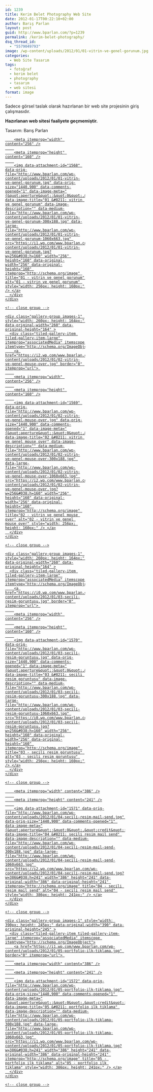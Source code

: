 ```yaml
---
id: 1239
title: Kerim Belet Photography Web Site
date: 2012-01-17T00:22:10+02:00
author: Barış Parlan
layout: post
guid: http://www.bparlan.com/?p=1239
permalink: /kerim-belet-photography/
dsq_thread_id:
  - "5579049793"
image: /wp-content/uploads/2012/01/01-vitrin-ve-genel-gorunum.jpg
categories:
  - Web Site Tasarım
tags:
  - fotoğraf
  - kerim belet
  - photography
  - tasarım
  - web sitesi
format: image
---
```

<div class="ttr_start">
</div>

Sadece görsel taslak olarak hazırlanan bir web site projesinin giriş çalışmasıdır.

**Hazırlanan web sitesi faaliyete geçmemiştir.**

Tasarım: Barış Parlan

<div class="tiled-gallery type-rectangular tiled-gallery-unresized" data-original-width="780" data-carousel-extra='null' itemscope itemtype="http://schema.org/ImageGallery" >
  <div class="gallery-row" style="width: 780px; height: 164px;" data-original-width="780" data-original-height="164" >
    <div class="gallery-group images-1" style="width: 260px; height: 164px;" data-original-width="260" data-original-height="164" >
      <div class="tiled-gallery-item tiled-gallery-item-large" itemprop="associatedMedia" itemscope itemtype="http://schema.org/ImageObject">
        <a href="https://i1.wp.com/www.bparlan.com/wp-content/uploads/2012/01/01-vitrin-ve-genel-gorunum.jpg" border="0" itemprop="url"> 
        
        <meta itemprop="width" content="256" />
        
        <meta itemprop="height" content="160" />
        
        <img data-attachment-id="1568" data-orig-file="http://www.bparlan.com/wp-content/uploads/2012/01/01-vitrin-ve-genel-gorunum.jpg" data-orig-size="1440,900" data-comments-opened="1" data-image-meta="{&quot;aperture&quot;:&quot;0&quot;,&quot;credit&quot;:&quot;&quot;,&quot;camera&quot;:&quot;&quot;,&quot;caption&quot;:&quot;&quot;,&quot;created_timestamp&quot;:&quot;0&quot;,&quot;copyright&quot;:&quot;&quot;,&quot;focal_length&quot;:&quot;0&quot;,&quot;iso&quot;:&quot;0&quot;,&quot;shutter_speed&quot;:&quot;0&quot;,&quot;title&quot;:&quot;&quot;,&quot;orientation&quot;:&quot;0&quot;}" data-image-title="01 &#8211; vitrin ve genel gorunum" data-image-description="" data-medium-file="http://www.bparlan.com/wp-content/uploads/2012/01/01-vitrin-ve-genel-gorunum-300x188.jpg" data-large-file="http://www.bparlan.com/wp-content/uploads/2012/01/01-vitrin-ve-genel-gorunum-1060x663.jpg" src="https://i1.wp.com/www.bparlan.com/wp-content/uploads/2012/01/01-vitrin-ve-genel-gorunum.jpg?w=256&#038;h=160" width="256" height="160" data-original-width="256" data-original-height="160" itemprop="http://schema.org/image" title="01 - vitrin ve genel gorunum" alt="01 - vitrin ve genel gorunum" style="width: 256px; height: 160px;" /> </a>
      </div>
    </div>
    
    <!-- close group -->
    
    <div class="gallery-group images-1" style="width: 260px; height: 164px;" data-original-width="260" data-original-height="164" >
      <div class="tiled-gallery-item tiled-gallery-item-large" itemprop="associatedMedia" itemscope itemtype="http://schema.org/ImageObject">
        <a href="https://i2.wp.com/www.bparlan.com/wp-content/uploads/2012/01/02-vitrin-ve-genel-mouse-over.jpg" border="0" itemprop="url"> 
        
        <meta itemprop="width" content="256" />
        
        <meta itemprop="height" content="160" />
        
        <img data-attachment-id="1569" data-orig-file="http://www.bparlan.com/wp-content/uploads/2012/01/02-vitrin-ve-genel-mouse-over.jpg" data-orig-size="1440,900" data-comments-opened="1" data-image-meta="{&quot;aperture&quot;:&quot;0&quot;,&quot;credit&quot;:&quot;&quot;,&quot;camera&quot;:&quot;&quot;,&quot;caption&quot;:&quot;&quot;,&quot;created_timestamp&quot;:&quot;0&quot;,&quot;copyright&quot;:&quot;&quot;,&quot;focal_length&quot;:&quot;0&quot;,&quot;iso&quot;:&quot;0&quot;,&quot;shutter_speed&quot;:&quot;0&quot;,&quot;title&quot;:&quot;&quot;,&quot;orientation&quot;:&quot;0&quot;}" data-image-title="02 &#8211; vitrin ve genel mouse over" data-image-description="" data-medium-file="http://www.bparlan.com/wp-content/uploads/2012/01/02-vitrin-ve-genel-mouse-over-300x188.jpg" data-large-file="http://www.bparlan.com/wp-content/uploads/2012/01/02-vitrin-ve-genel-mouse-over-1060x663.jpg" src="https://i2.wp.com/www.bparlan.com/wp-content/uploads/2012/01/02-vitrin-ve-genel-mouse-over.jpg?w=256&#038;h=160" width="256" height="160" data-original-width="256" data-original-height="160" itemprop="http://schema.org/image" title="02 - vitrin ve genel mouse over" alt="02 - vitrin ve genel mouse over" style="width: 256px; height: 160px;" /> </a>
      </div>
    </div>
    
    <!-- close group -->
    
    <div class="gallery-group images-1" style="width: 260px; height: 164px;" data-original-width="260" data-original-height="164" >
      <div class="tiled-gallery-item tiled-gallery-item-large" itemprop="associatedMedia" itemscope itemtype="http://schema.org/ImageObject">
        <a href="https://i0.wp.com/www.bparlan.com/wp-content/uploads/2012/01/03-secili-resim-goruntusu.jpg" border="0" itemprop="url"> 
        
        <meta itemprop="width" content="256" />
        
        <meta itemprop="height" content="160" />
        
        <img data-attachment-id="1570" data-orig-file="http://www.bparlan.com/wp-content/uploads/2012/01/03-secili-resim-goruntusu.jpg" data-orig-size="1440,900" data-comments-opened="1" data-image-meta="{&quot;aperture&quot;:&quot;0&quot;,&quot;credit&quot;:&quot;&quot;,&quot;camera&quot;:&quot;&quot;,&quot;caption&quot;:&quot;&quot;,&quot;created_timestamp&quot;:&quot;0&quot;,&quot;copyright&quot;:&quot;&quot;,&quot;focal_length&quot;:&quot;0&quot;,&quot;iso&quot;:&quot;0&quot;,&quot;shutter_speed&quot;:&quot;0&quot;,&quot;title&quot;:&quot;&quot;,&quot;orientation&quot;:&quot;0&quot;}" data-image-title="03 &#8211; secili resim goruntusu" data-image-description="" data-medium-file="http://www.bparlan.com/wp-content/uploads/2012/01/03-secili-resim-goruntusu-300x188.jpg" data-large-file="http://www.bparlan.com/wp-content/uploads/2012/01/03-secili-resim-goruntusu-1060x663.jpg" src="https://i0.wp.com/www.bparlan.com/wp-content/uploads/2012/01/03-secili-resim-goruntusu.jpg?w=256&#038;h=160" width="256" height="160" data-original-width="256" data-original-height="160" itemprop="http://schema.org/image" title="03 - secili resim goruntusu" alt="03 - secili resim goruntusu" style="width: 256px; height: 160px;" /> </a>
      </div>
    </div>
    
    <!-- close group -->
  </div>
  
  <!-- close row -->
  
  <div class="gallery-row" style="width: 780px; height: 245px;" data-original-width="780" data-original-height="245" >
    <div class="gallery-group images-1" style="width: 390px; height: 245px;" data-original-width="390" data-original-height="245" >
      <div class="tiled-gallery-item tiled-gallery-item-large" itemprop="associatedMedia" itemscope itemtype="http://schema.org/ImageObject">
        <a href="https://i2.wp.com/www.bparlan.com/wp-content/uploads/2012/01/04-secili-resim-mail-send.jpg" border="0" itemprop="url"> 
        
        <meta itemprop="width" content="386" />
        
        <meta itemprop="height" content="241" />
        
        <img data-attachment-id="1571" data-orig-file="http://www.bparlan.com/wp-content/uploads/2012/01/04-secili-resim-mail-send.jpg" data-orig-size="1440,900" data-comments-opened="1" data-image-meta="{&quot;aperture&quot;:&quot;0&quot;,&quot;credit&quot;:&quot;&quot;,&quot;camera&quot;:&quot;&quot;,&quot;caption&quot;:&quot;&quot;,&quot;created_timestamp&quot;:&quot;0&quot;,&quot;copyright&quot;:&quot;&quot;,&quot;focal_length&quot;:&quot;0&quot;,&quot;iso&quot;:&quot;0&quot;,&quot;shutter_speed&quot;:&quot;0&quot;,&quot;title&quot;:&quot;&quot;,&quot;orientation&quot;:&quot;0&quot;}" data-image-title="04 &#8211; secili resim mail send" data-image-description="" data-medium-file="http://www.bparlan.com/wp-content/uploads/2012/01/04-secili-resim-mail-send-300x188.jpg" data-large-file="http://www.bparlan.com/wp-content/uploads/2012/01/04-secili-resim-mail-send-1060x663.jpg" src="https://i2.wp.com/www.bparlan.com/wp-content/uploads/2012/01/04-secili-resim-mail-send.jpg?w=386&#038;h=241" width="386" height="241" data-original-width="386" data-original-height="241" itemprop="http://schema.org/image" title="04 - secili resim mail send" alt="04 - secili resim mail send" style="width: 386px; height: 241px;" /> </a>
      </div>
    </div>
    
    <!-- close group -->
    
    <div class="gallery-group images-1" style="width: 390px; height: 245px;" data-original-width="390" data-original-height="245" >
      <div class="tiled-gallery-item tiled-gallery-item-large" itemprop="associatedMedia" itemscope itemtype="http://schema.org/ImageObject">
        <a href="https://i1.wp.com/www.bparlan.com/wp-content/uploads/2012/01/05-portfolio-ilk-tiklama.jpg" border="0" itemprop="url"> 
        
        <meta itemprop="width" content="386" />
        
        <meta itemprop="height" content="241" />
        
        <img data-attachment-id="1572" data-orig-file="http://www.bparlan.com/wp-content/uploads/2012/01/05-portfolio-ilk-tiklama.jpg" data-orig-size="1440,900" data-comments-opened="1" data-image-meta="{&quot;aperture&quot;:&quot;0&quot;,&quot;credit&quot;:&quot;&quot;,&quot;camera&quot;:&quot;&quot;,&quot;caption&quot;:&quot;&quot;,&quot;created_timestamp&quot;:&quot;0&quot;,&quot;copyright&quot;:&quot;&quot;,&quot;focal_length&quot;:&quot;0&quot;,&quot;iso&quot;:&quot;0&quot;,&quot;shutter_speed&quot;:&quot;0&quot;,&quot;title&quot;:&quot;&quot;,&quot;orientation&quot;:&quot;1&quot;}" data-image-title="05 &#8211; portfolio ilk tiklama" data-image-description="" data-medium-file="http://www.bparlan.com/wp-content/uploads/2012/01/05-portfolio-ilk-tiklama-300x188.jpg" data-large-file="http://www.bparlan.com/wp-content/uploads/2012/01/05-portfolio-ilk-tiklama-1060x663.jpg" src="https://i1.wp.com/www.bparlan.com/wp-content/uploads/2012/01/05-portfolio-ilk-tiklama.jpg?w=386&#038;h=241" width="386" height="241" data-original-width="386" data-original-height="241" itemprop="http://schema.org/image" title="05 - portfolio ilk tiklama" alt="05 - portfolio ilk tiklama" style="width: 386px; height: 241px;" /> </a>
      </div>
    </div>
    
    <!-- close group -->
  </div>
  
  <!-- close row -->
</div>

<div class="ttr_end">
</div>